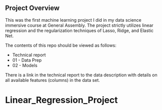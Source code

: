 ## Project Overview

This was the first machine learning project I did in my data science immersive course at General Assembly.  The project strictly utilizes linear regression and the regularization techniques of Lasso, Ridge, and Elastic Net.

The contents of this repo should be viewed as follows:
- Technical report
- 01 - Data Prep
- 02 - Models

There is a link in the technical report to the data description with details on all available features (columns) in the data set.
# Linear_Regression_Project
